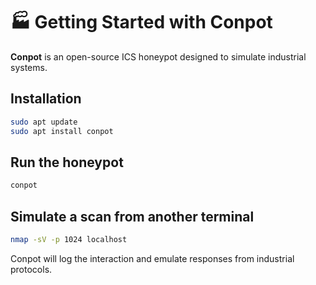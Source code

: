 # 🏭 Getting Started with Conpot

**Conpot** is an open-source ICS honeypot designed to simulate industrial systems.

## Installation
```bash
sudo apt update
sudo apt install conpot
```

## Run the honeypot
```bash
conpot
```

## Simulate a scan from another terminal
```bash
nmap -sV -p 1024 localhost
```

Conpot will log the interaction and emulate responses from industrial protocols.
